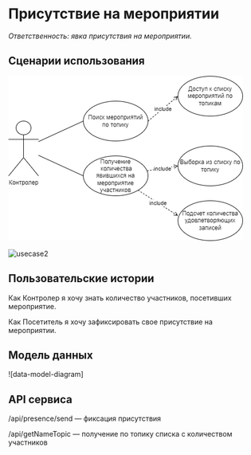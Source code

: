 # Присутствие на мероприятии

_Ответственность: явка присутствия на мероприятии._


## Сценарии использования

![usecase1](Presence/diagrams/Presence-Controller.png)

![usecase2](https://github.com/olgmina/CampusIndoorLocation/raw/main/Presence/diagrams/Presence-Controller.png)

## Пользовательские истории

Как Контролер я хочу знать количество участников, посетивших мероприятие.

Как Посетитель я хочу зафиксировать свое присутствие на мероприятии.

## Модель данных

![data-model-diagram]

## API сервиса

/api/presence/send — фиксация присутствия

/api/getNameTopic — получение по топику списка с количеством участников
